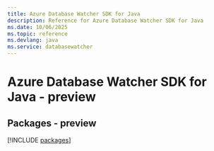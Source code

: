 ```yaml
---
title: Azure Database Watcher SDK for Java
description: Reference for Azure Database Watcher SDK for Java
ms.date: 10/06/2025
ms.topic: reference
ms.devlang: java
ms.service: databasewatcher
---
```

# Azure Database Watcher SDK for Java - preview
## Packages - preview
[!INCLUDE [packages](database-watcher-index.md)]
